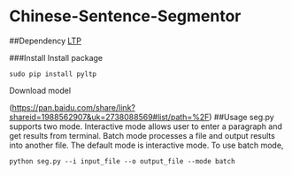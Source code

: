 # Chinese-Sentence-Segmentor
##Dependency
[LTP](https://github.com/HIT-SCIR/pyltp)

###Install
Install package
```
sudo pip install pyltp
```
Download model

(https://pan.baidu.com/share/link?shareid=1988562907&uk=2738088569#list/path=%2F)
##Usage
seg.py supports two mode. Interactive mode allows user to enter a paragraph and get results from terminal. Batch mode processes a file and output results into another file. The default mode is interactive mode. To use batch mode, 
```
python seg.py --i input_file --o output_file --mode batch 
```



